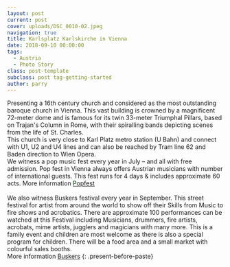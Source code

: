 ```yaml
---
layout: post
current: post
cover: uploads/DSC_0010-02.jpeg
navigation: true
title: Karlsplatz Karlskirche in Vienna
date: 2018-09-10 00:00:00
tags:
  - Austria
  - Photo Story
class: post-template
subclass: post tag-getting-started
author: parry
---
```


Presenting a 16th century church and considered as the most outstanding baroque church in Vienna. This vast building is crowned by a magnificent 72-meter dome and is famous for its twin 33-meter Triumphal Pillars, based on Trajan's Column in Rome, with their spiralling bands depicting scenes from the life of St. Charles.<br>This church is very close to Karl Platz metro station (U Bahn) and connect with U1, U2 and U4 lines and can also be reached by Tram line 62 and Baden direction to Wien Opera.<br>We witness a pop music fest every year in July – and all with free admission. Pop fest in Vienna always offers Austrian musicians with number of international guests. This fest runs for 4 days & includes approximate 60 acts. More information <u><font color="#004000">P<a href="https://popfest.at/">opfest</a></font></u><br><br>We also witness Buskers festival every year in September. This street festival for artist from around the world to show off their Skills from Music to fire shows and acrobatics. There are approximate 100 performances can be watched at this Festival including Musicians, drummers, fire artists, acrobats, mime artists, jugglers and magicians with many more. This is a family event and children are most welcome as there is also a special program for children. There will be a food area and a small market with colourful sales booths.<br>More information [Buskers](www.buskers.at)
{: .present-before-paste}